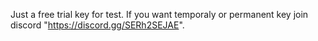 Just a free trial key for test. If you want temporaly or permanent key join discord "https://discord.gg/SERh2SEJAE".
